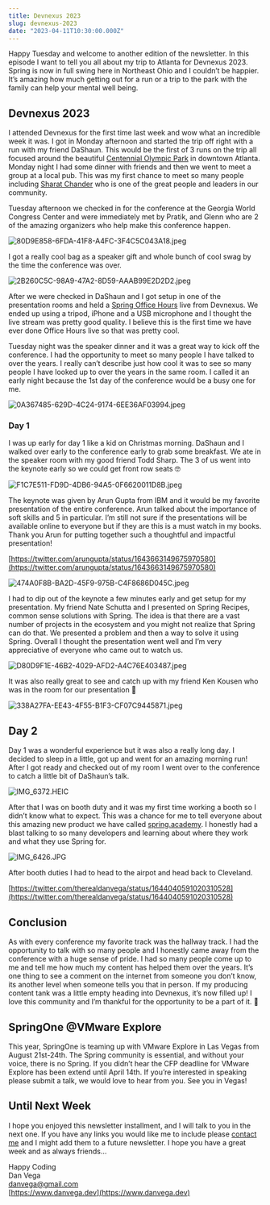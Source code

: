 ```yaml
---
title: Devnexus 2023
slug: devnexus-2023
date: "2023-04-11T10:30:00.000Z"
---
```


Happy Tuesday and welcome to another edition of the newsletter. In this episode I want to tell you all about my trip to Atlanta for Devnexus 2023. Spring is now in full swing here in Northeast Ohio and I couldn’t be happier. It’s amazing how much getting out for a run or a trip to the park with the family can help your mental well being.

## Devnexus 2023

I attended Devnexus for the first time last week and wow what an incredible week it was. I got in Monday afternoon and started the trip off right with a run with my friend DaShaun. This would be the first of 3 runs on the trip all focused around the beautiful [Centennial Olympic Park](https://www.gwcca.org/centennial-olympic-park) in downtown Atlanta. Monday night I had some dinner with friends and then we went to meet a group at a local pub. This was my first chance to meet so many people including [Sharat Chander](https://twitter.com/Sharat_Chander) who is one of the great people and leaders in our community.

Tuesday afternoon we checked in for the conference at the Georgia World Congress Center and were immediately met by Pratik, and Glenn who are 2 of the amazing organizers who help make this conference happen.

![80D9E858-6FDA-41F8-A4FC-3F4C5C043A18.jpeg](./80D9E858-6FDA-41F8-A4FC-3F4C5C043A18.jpeg)

I got a really cool bag as a speaker gift and whole bunch of cool swag by the time the conference was over.

![2B260C5C-98A9-47A2-8D59-AAAB99E2D2D2.jpeg](./2B260C5C-98A9-47A2-8D59-AAAB99E2D2D2.jpeg)

After we were checked in DaShaun and I got setup in one of the presentation rooms and held a [Spring Office Hours](https://youtube.com/live/kkq-FdLzXQk?feature=share) live from Devnexus. We ended up using a tripod, iPhone and a USB microphone and I thought the live stream was pretty good quality. I believe this is the first time we have ever done Office Hours live so that was pretty cool.

Tuesday night was the speaker dinner and it was a great way to kick off the conference. I had the opportunity to meet so many people I have talked to over the years. I really can’t describe just how cool it was to see so many people I have looked up to over the years in the same room. I called it an early night because the 1st day of the conference would be a busy one for me.

![0A367485-629D-4C24-9174-6EE36AF03994.jpeg](./0A367485-629D-4C24-9174-6EE36AF03994.jpeg)

### Day 1

I was up early for day 1 like a kid on Christmas morning. DaShaun and I walked over early to the conference early to grab some breakfast. We ate in the speaker room with my good friend Todd Sharp. The 3 of us went into the keynote early so we could get front row seats 🤓

![F1C7E511-FD9D-4DB6-94A5-0F6620011D8B.jpeg](./F1C7E511-FD9D-4DB6-94A5-0F6620011D8B.jpeg)

The keynote was given by Arun Gupta from IBM and it would be my favorite presentation of the entire conference. Arun talked about the importance of soft skills and 5 in particular. I’m still not sure if the presentations will be available online to everyone but if they are this is a must watch in my books. Thank you Arun for putting together such a thoughtful and impactful presentation!

[https://twitter.com/arungupta/status/1643663149675970580](https://twitter.com/arungupta/status/1643663149675970580)

![474A0F8B-BA2D-45F9-975B-C4F8686D045C.jpeg](./474A0F8B-BA2D-45F9-975B-C4F8686D045C.jpeg)

I had to dip out of the keynote a few minutes early and get setup for my presentation. My friend Nate Schutta and I presented on Spring Recipes, common sense solutions with Spring. The idea is that there are a vast number of projects in the ecosystem and you might not realize that Spring can do that. We presented a problem and then a way to solve it using Spring. Overall I thought the presentation went well and I’m very appreciative of everyone who came out to watch us.

![D80D9F1E-46B2-4029-AFD2-A4C76E403487.jpeg](./D80D9F1E-46B2-4029-AFD2-A4C76E403487.jpeg)

It was also really great to see and catch up with my friend Ken Kousen who was in the room for our presentation 🤩

![338A27FA-EE43-4F55-B1F3-CF07C9445871.jpeg](./338A27FA-EE43-4F55-B1F3-CF07C9445871.jpeg)

## Day 2

Day 1 was a wonderful experience but it was also a really long day. I decided to sleep in a little, got up and went for an amazing morning run! After I got ready and checked out of my room I went over to the conference to catch a little bit of DaShaun’s talk.

![IMG_6372.HEIC](./IMG_6372.jpeg)

After that I was on booth duty and it was my first time working a booth so I didn’t know what to expect. This was a chance for me to tell everyone about this amazing new product we have called [spring.academy](http://spring.academy). I honestly had a blast talking to so many developers and learning about where they work and what they use Spring for.

![IMG_6426.JPG](./IMG_6426.jpg)

After booth duties I had to head to the airpot and head back to Cleveland.

[https://twitter.com/therealdanvega/status/1644040591020310528](https://twitter.com/therealdanvega/status/1644040591020310528)

## Conclusion

As with every conference my favorite track was the hallway track. I had the opportunity to talk with so many people and I honestly came away from the conference with a huge sense of pride. I had so many people come up to me and tell me how much my content has helped them over the years. It’s one thing to see a comment on the internet from someone you don’t know, its another level when someone tells you that in person. If my producing content tank was a little empty heading into Devnexus, it’s now filled up! I love this community and I’m thankful for the opportunity to be a part of it. 🙏

## SpringOne @VMware Explore

This year, SpringOne is teaming up with VMware Explore in Las Vegas from August 21st-24th. The Spring community is essential, and without your voice, there is no Spring. If you didn’t hear the CFP deadline for VMware Explore has been extend until April 14th. If you’re interested in speaking please submit a talk, we would love to hear from you. See you in Vegas!

## Until Next Week

I hope you enjoyed this newsletter installment, and I will talk to you in the next one. If you have any links you would like me to include please [contact me](http://twitter.com/therealdanvega) and I might add them to a future newsletter. I hope you have a great week and as always friends...

Happy Coding<br/>
Dan Vega<br/>
danvega@gmail.com<br/>
[https://www.danvega.dev](https://www.danvega.dev)

